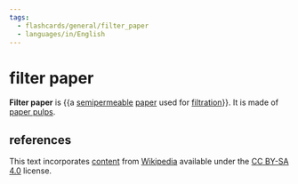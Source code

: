 ```yaml
---
tags:
  - flashcards/general/filter_paper
  - languages/in/English
---
```


# filter paper

__Filter paper__ is {{a [semipermeable](semipermeable%20membrane.md) [paper](paper.md) used for [filtration](filtration.md)}}. It is made of [paper pulps](pulp%20(paper).md).

## references

This text incorporates [content](https://en.wikipedia.org/wiki/filter_paper) from [Wikipedia](Wikipedia.md) available under the [CC BY-SA 4.0](https://creativecommons.org/licenses/by-sa/4.0/) license.
